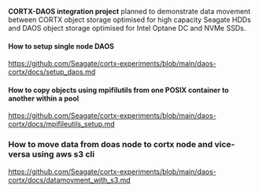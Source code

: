__CORTX-DAOS integration project__ planned to demonstrate data movement between CORTX object storage optimised for high capacity Seagate HDDs and DAOS object storage optimised for Intel Optane DC and NVMe SSDs.

#### How to setup single node DAOS
https://github.com/Seagate/cortx-experiments/blob/main/daos-cortx/docs/setup_daos.md

#### How to copy objects using mpifilutils from one POSIX container to another within a pool
https://github.com/Seagate/cortx-experiments/blob/main/daos-cortx/docs/mpifileutils_setup.md

### How to move data from doas node to cortx node and vice-versa using aws s3 cli
https://github.com/Seagate/cortx-experiments/blob/main/daos-cortx/docs/datamovment_with_s3.md

